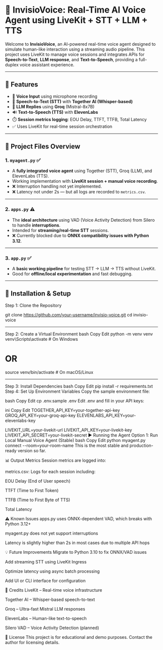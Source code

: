 # 🧠 InvisioVoice: Real-Time AI Voice Agent using LiveKit + STT + LLM + TTS

Welcome to **InvisioVoice**, an AI-powered real-time voice agent designed to simulate human-like interaction using a streaming audio pipeline. This project uses LiveKit to manage voice sessions and integrates APIs for **Speech-to-Text**, **LLM response**, and **Text-to-Speech**, providing a full-duplex voice assistant experience.

---

## 🚀 Features

- 🎤 **Voice Input** using microphone recording
- 🧠 **Speech-to-Text (STT)** with **Together AI (Whisper-based)**
- 💬 **LLM Replies** using **Groq** (Mistral-8x7B)
- 🔊 **Text-to-Speech (TTS)** with **ElevenLabs**
- ⏱️ **Session metrics logging**: EOU Delay, TTFT, TTFB, Total Latency
- ✅ Uses LiveKit for real-time session orchestration

---

## 📂 Project Files Overview

### 1. `myagent.py` ✅
- A **fully integrated voice agent** using Together (STT), Groq (LLM), and ElevenLabs (TTS).
- Working implementation with **LiveKit session + manual voice recording**.
- ❌ Interruption handling not yet implemented.
- ❌ Latency not under 2s — but all logs are recorded to `metrics.csv`.

---

### 2. `apps.py` ⚠️
- The **ideal architecture** using VAD (Voice Activity Detection) from Silero to handle **interruptions**.
- Intended for **streaming/real-time STT** sessions.
- ❌ Currently blocked due to **ONNX compatibility issues with Python 3.12**.

---

### 3. `app.py` ✅
- A **basic working pipeline** for testing STT → LLM → TTS without LiveKit.
- Good for **offline/local experimentation** and fast debugging.

---

## 🔧 Installation & Setup

Step 1: Clone the Repository


git clone https://github.com/your-username/invisio-voice.git
cd invisio-voice

---

Step 2: Create a Virtual Environment
bash
Copy
Edit
python -m venv venv
venv\Scripts\activate   # On Windows
# OR
source venv/bin/activate  # On macOS/Linux

---

Step 3: Install Dependencies
bash
Copy
Edit
pip install -r requirements.txt
Step 4: Set Up Environment Variables
Copy the sample environment file:

bash
Copy
Edit
cp .env.sample .env
Edit .env and fill in your API keys:

ini
Copy
Edit
TOGETHER_API_KEY=your-together-api-key
GROQ_API_KEY=your-groq-api-key
ELEVENLABS_API_KEY=your-elevenlabs-key

LIVEKIT_URL=your-livekit-url
LIVEKIT_API_KEY=your-livekit-key
LIVEKIT_API_SECRET=your-livekit-secret
▶️ Running the Agent
Option 1: Run Local Manual Voice Agent (Stable)
bash
Copy
Edit
python myagent.py connect --room=your-room-name
This is the most stable and production-ready version so far.

📊 Output Metrics
Session metrics are logged into:

metrics.csv: Logs for each session including:

EOU Delay (End of User speech)

TTFT (Time to First Token)

TTFB (Time to First Byte of TTS)

Total Latency

⚠️ Known Issues
apps.py uses ONNX-dependent VAD, which breaks with Python 3.12+

myagent.py does not yet support interruptions

Latency is slightly higher than 2s in most cases due to multiple API hops

💡 Future Improvements
 Migrate to Python 3.10 to fix ONNX/VAD issues

 Add streaming STT using LiveKit Ingress

 Optimize latency using async batch processing

 Add UI or CLI interface for configuration

🙌 Credits
LiveKit – Real-time voice infrastructure

Together AI – Whisper-based speech-to-text

Groq – Ultra-fast Mistral LLM responses

ElevenLabs – Human-like text-to-speech

Silero VAD – Voice Activity Detection (planned)

📜 License
This project is for educational and demo purposes. Contact the author for licensing details.
